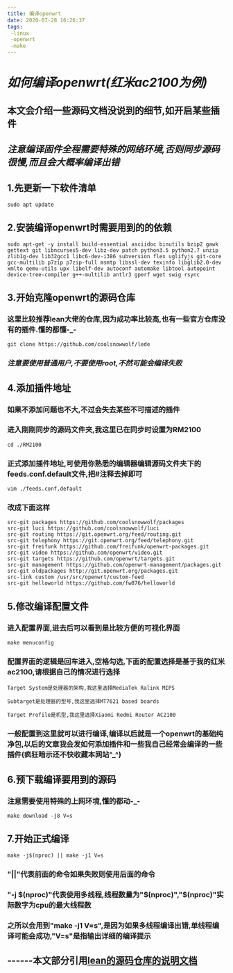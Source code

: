 ```yaml
---
title: 编译openwrt
date: 2020-07-28 16:26:37
tags:
 -linux
 -openwrt
 -make
---
```

# *如何编译openwrt(红米ac2100为例)*

## 本文会介绍一些源码文档没说到的细节,如开启某些插件
## *注意编译固件全程需要特殊的网络环境,否则同步源码很慢,而且会大概率编译出错*
## 1.先更新一下软件清单
```
sudo apt update
```

## 2.安装编译openwrt时需要用到的的依赖
```
sudo apt-get -y install build-essential asciidoc binutils bzip2 gawk gettext git libncurses5-dev libz-dev patch python3.5 python2.7 unzip zlib1g-dev lib32gcc1 libc6-dev-i386 subversion flex uglifyjs git-core gcc-multilib p7zip p7zip-full msmtp libssl-dev texinfo libglib2.0-dev xmlto qemu-utils upx libelf-dev autoconf automake libtool autopoint device-tree-compiler g++-multilib antlr3 gperf wget swig rsync
```

## 3.开始克隆openwrt的源码仓库
### 这里比较推荐lean大佬的仓库,因为成功率比较高,也有一些官方仓库没有的插件.懂的都懂-_-
```
git clone https://github.com/coolsnowwolf/lede 
```
### *注意要使用普通用户,不要使用root,不然可能会编译失败*

## 4.添加插件地址
### 如果不添加问题也不大,不过会失去某些不可描述的插件
### 进入刚刚同步的源码文件夹,我这里已在同步时设置为RM2100
```
cd ./RM2100
```
### 正式添加插件地址,可使用你熟悉的编辑器编辑源码文件夹下的feeds.conf.default文件,把#注释去掉即可
```
vim ./feeds.conf.default
```
### 改成下面这样
```
src-git packages https://github.com/coolsnowwolf/packages
src-git luci https://github.com/coolsnowwolf/luci
src-git routing https://git.openwrt.org/feed/routing.git
src-git telephony https://git.openwrt.org/feed/telephony.git
src-git freifunk https://github.com/freifunk/openwrt-packages.git
src-git video https://github.com/openwrt/video.git
src-git targets https://github.com/openwrt/targets.git
src-git management https://github.com/openwrt-management/packages.git
src-git oldpackages http://git.openwrt.org/packages.git
src-link custom /usr/src/openwrt/custom-feed
src-git helloworld https://github.com/fw876/helloworld
```

## 5.修改编译配置文件
### 进入配置界面,进去后可以看到是比较方便的可视化界面
```
make menuconfig
```
### 配置界面的逻辑是回车进入,空格勾选,下面的配置选择是基于我的红米ac2100,请根据自己的情况进行选择
```
Target System是处理器的架构,我这里选择MediaTek Ralink MIPS

Subtarget是处理器的型号,我这里选择MT7621 based boards

Target Profile是机型,我这里选择Xiaomi Redmi Router AC2100
```
### 一般配置到这里就可以进行编译,编译以后就是一个openwrt的基础纯净包,以后的文章我会发如何添加插件和一些我自己经常会编译的一些插件(疯狂暗示还不快收藏本网站^_^)

## 6.预下载编译要用到的源码
### 注意需要使用特殊的上网环境,懂的都动-_-
```
make download -j8 V=s
```
## 7.开始正式编译
```
make -j$(nproc) || make -j1 V=s
```
### "||"代表前面的命令如果失败则使用后面的命令
### "-j $(nproc)"代表使用多线程,线程数量为"$(nproc)","$(nproc)"实际数字为cpu的最大线程数
### 之所以会用到"make -j1 V=s",是因为如果多线程编译出错,单线程编译可能会成功,"V=s"是指输出详细的编译提示

## ------本文部分引用<a href="https://github.com/coolsnowwolf/lede">lean的源码仓库的说明文档</a>





















